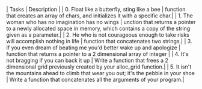 | Tasks | Description | | 0. Float like a butterfly, sting like a bee | function that creates an array of chars, and initializes it with a specific char.| | 1. The woman who has no imagination has no wings | unction that returns a pointer to a newly allocated space in memory, which contains a copy of the string given as a parameter.| | 2. He who is not courageous enough to take risks will accomplish nothing in life | function that concatenates two strings.| | 3. If you even dream of beating me you'd better wake up and apologize | function that returns a pointer to a 2 dimensional array of integer | | 4. It's not bragging if you can back it up | Write a function that frees a 2 dimensional grid previously created by your alloc_grid function.| | 5. It isn't the mountains ahead to climb that wear you out; it's the pebble in your shoe | Write a function that concatenates all the arguments of your program.|

